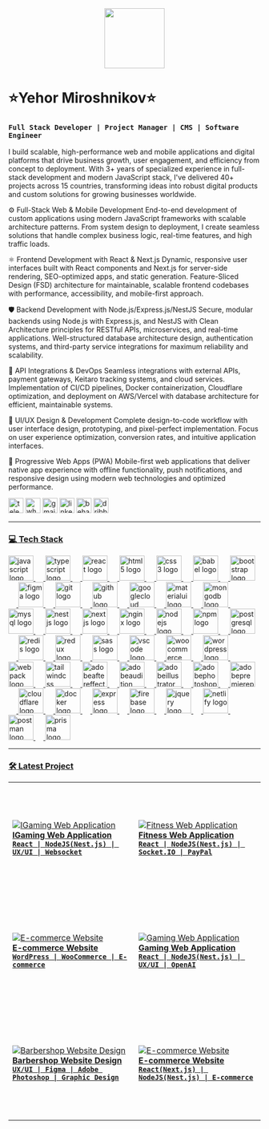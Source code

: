 <div align="center">
    <img height="120" src="https://dl.dropboxusercontent.com/scl/fi/4pp75xqer2vexqr8ikwaq/backkground.png?rlkey=y3fqmzxq56iad800i7otvqbke&st=z28z4bdc&dl=0"  />
  </div>

  # ⭐️Yehor Miroshnikov⭐️

  ### **`Full Stack Developer | Project Manager | CMS | Software Engineer`**

I build scalable, high-performance web and mobile applications and digital platforms that drive business growth, user engagement, and efficiency from concept to deployment. With 3+ years of specialized experience in full-stack development and modern JavaScript stack, I've delivered 40+ projects across 15 countries, transforming ideas into robust digital products and custom solutions for growing businesses worldwide.

⚙️ Full-Stack Web & Mobile Development
End-to-end development of custom applications using modern JavaScript frameworks with scalable architecture patterns. From system design to deployment, I create seamless solutions that handle complex business logic, real-time features, and high traffic loads.

⚛️ Frontend Development with React & Next.js
Dynamic, responsive user interfaces built with React components and Next.js for server-side rendering, SEO-optimized apps, and static generation. Feature-Sliced Design (FSD) architecture for maintainable, scalable frontend codebases with performance, accessibility, and mobile-first approach.

🛡️ Backend Development with Node.js/Express.js/NestJS
Secure, modular backends using Node.js with Express.js, and NestJS with Clean Architecture principles for RESTful APIs, microservices, and real-time applications. Well-structured database architecture design, authentication systems, and third-party service integrations for maximum reliability and scalability.

🚀 API Integrations & DevOps
Seamless integrations with external APIs, payment gateways, Keitaro tracking systems, and cloud services. Implementation of CI/CD pipelines, Docker containerization, Cloudflare optimization, and deployment on AWS/Vercel with database architecture for efficient, maintainable systems.

🎨 UI/UX Design & Development
Complete design-to-code workflow with user interface design, prototyping, and pixel-perfect implementation. Focus on user experience optimization, conversion rates, and intuitive application interfaces.

📱 Progressive Web Apps (PWA)
Mobile-first web applications that deliver native app experience with offline functionality, push notifications, and responsive design using modern web technologies and optimized performance.
  <div align="left">
    <a href="https://t.me/YehorAgency" target="_blank">
        <img src="https://img.shields.io/static/v1?message=Telegram&logo=telegram&label=&color=2CA5E0&logoColor=white&labelColor=&style=for-the-badge&labelColor=CE4630" height="30" alt="telegram logo" title="Telegram"/></a>
    <a href="https://wa.me/48571268499" target="_blank">
        <img src="https://img.shields.io/static/v1?message=Whatsapp&logo=whatsapp&label=&color=25D366&logoColor=white&labelColor=&style=for-the-badge&labelColor=CE4630" height="30" alt="whatsapp logo"/></a>
        <a href="mailto:yehormiroshnikov@gmail.com" target="_blank">
        <img src="https://img.shields.io/static/v1?message=Gmail&logo=gmail&label=&color=D14836&logoColor=white&labelColor=&style=for-the-badge&labelColor=CE4630" height="30" alt="gmail logo"/></a>
    <a href="https://www.linkedin.com/in/ehor-miroshnikov/" target="_blank">
        <img src="https://img.shields.io/static/v1?message=LinkedIn&logo=linkedin&label=&color=0077B5&logoColor=white&labelColor=&style=for-the-badge&labelColor=CE4630" height="30" alt="linkedin logo"/></a>
    <a href="https://www.behance.net/Exleven" target="_blank">
        <img src="https://img.shields.io/static/v1?message=Behance&logo=behance&label=&color=1769ff&logoColor=white&labelColor=&style=for-the-badge&labelColor=CE4630" height="30" alt="behance logo"/></a>
<a href="https://dribbble.com/Exleven" target="_blank">
        <img src="https://img.shields.io/static/v1?message=Dribbble&logo=dribbble&label=&color=EA4C89&logoColor=white&labelColor=&style=for-the-badge" height="30" alt="dribbble logo"/>
  </div>

  ---
  
  ### 💻 Tech Stack
  
  <div align="left">
    <img src="https://skillicons.dev/icons?i=js" height="50" alt="javascript logo"  />
    <img width="16" />
    <img src="https://skillicons.dev/icons?i=ts" height="50" alt="typescript logo"  />
    <img width="16" />
    <img src="https://skillicons.dev/icons?i=react" height="50" alt="react logo"  />
    <img width="16" />
    <img src="https://skillicons.dev/icons?i=html" height="50" alt="html5 logo"  />
    <img width="16" />
    <img src="https://skillicons.dev/icons?i=css" height="50" alt="css3 logo"  />
    <img width="16" />
    <img src="https://skillicons.dev/icons?i=babel" height="50" alt="babel logo"  />
    <img width="16" />
    <img src="https://skillicons.dev/icons?i=bootstrap" height="50" alt="bootstrap logo"  />
    <img width="16" />
    <img src="https://skillicons.dev/icons?i=figma" height="50" alt="figma logo"  />
    <img width="16" />
    <img src="https://skillicons.dev/icons?i=git" height="50" alt="git logo"  />
    <img width="16" />
    <img src="https://skillicons.dev/icons?i=github" height="50" alt="github logo"  />
    <img width="16" />
    <img src="https://skillicons.dev/icons?i=gcp" height="50" alt="googlecloud logo"  />
    <img width="16" />
    <img src="https://skillicons.dev/icons?i=materialui" height="50" alt="materialui logo"  />
    <img width="16" />
    <img src="https://skillicons.dev/icons?i=mongodb" height="50" alt="mongodb logo"  />
    <img width="16" />
    <img src="https://skillicons.dev/icons?i=mysql" height="50" alt="mysql logo"  />
    <img width="16" />
    <img src="https://skillicons.dev/icons?i=nestjs" height="50" alt="nestjs logo"  />
    <img width="16" />
    <img src="https://skillicons.dev/icons?i=nextjs" height="50" alt="nextjs logo"  />
    <img width="16" />
    <img src="https://skillicons.dev/icons?i=nginx" height="50" alt="nginx logo"  />
    <img width="16" />
    <img src="https://skillicons.dev/icons?i=nodejs" height="50" alt="nodejs logo"  />
    <img width="16" />
    <img src="https://cdn.jsdelivr.net/gh/devicons/devicon/icons/npm/npm-original-wordmark.svg" height="50" alt="npm logo"  />
    <img width="16" />
    <img src="https://skillicons.dev/icons?i=postgres" height="50" alt="postgresql logo"  />
    <img width="16" />
    <img src="https://skillicons.dev/icons?i=redis" height="50" alt="redis logo"  />
    <img width="16" />
    <img src="https://skillicons.dev/icons?i=redux" height="50" alt="redux logo"  />
    <img width="16" />
    <img src="https://skillicons.dev/icons?i=sass" height="50" alt="sass logo"  />
    <img width="16" />
    <img src="https://skillicons.dev/icons?i=vscode" height="50" alt="vscode logo"  />
    <img width="16" />
    <img src="https://cdn.jsdelivr.net/gh/devicons/devicon/icons/woocommerce/woocommerce-original.svg" height="50" alt="woocommerce logo"  />
    <img width="16" />
    <img src="https://skillicons.dev/icons?i=wordpress" height="50" alt="wordpress logo"  />
    <img width="16" />
    <img src="https://skillicons.dev/icons?i=webpack" height="50" alt="webpack logo"  />
    <img width="16" />
    <img src="https://skillicons.dev/icons?i=tailwind" height="50" alt="tailwindcss logo"  />
    <img width="16" />
    <img src="https://skillicons.dev/icons?i=ae" height="50" alt="adobeaftereffects logo"  />
    <img width="16" />
    <img src="https://skillicons.dev/icons?i=au" height="50" alt="adobeaudition logo"  />
    <img width="16" />
    <img src="https://skillicons.dev/icons?i=ai" height="50" alt="adobeillustrator logo"  />
    <img width="16" />
    <img src="https://skillicons.dev/icons?i=ps" height="50" alt="adobephotoshop logo"  />
    <img width="16" />
    <img src="https://skillicons.dev/icons?i=pr" height="50" alt="adobepremierepro logo"  />
    <img width="16" />
    <img src="https://skillicons.dev/icons?i=cloudflare" height="50" alt="cloudflare logo"  />
    <img width="16" />
    <img src="https://skillicons.dev/icons?i=docker" height="50" alt="docker logo"  />
    <img width="16" />
    <img src="https://skillicons.dev/icons?i=express" height="50" alt="express logo"  />
    <img width="16" />
    <img src="https://skillicons.dev/icons?i=firebase" height="50" alt="firebase logo"  />
    <img width="16" />
    <img src="https://skillicons.dev/icons?i=jquery" height="50" alt="jquery logo"  />
    <img width="16" />
    <img src="https://skillicons.dev/icons?i=netlify" height="50" alt="netlify logo"  />
    <img width="16" />
    <img src="https://skillicons.dev/icons?i=postman" height="50" alt="postman logo"  />
    <img width="16" />
    <img src="https://skillicons.dev/icons?i=prisma" height="50" alt="prisma logo"  />
  </div>
  
  ---
  
  ### 🛠️ Latest Project

  <div align="left">
    <table>
  <tr>
      <td align="left" width="400" height="225">
        <a href="https://exleven.com" target="_blank">
      <img src="https://github.com/user-attachments/assets/7dae7f95-9510-4479-bc79-8dc6fcaf3057" alt="IGaming Web Application" max-width="100%">
    </a>
        <div><strong>IGaming Web Application</strong></div>
        <div><strong><code>React | NodeJS(Nest.js) | UX/UI | Websocket</code></strong></div>
    </td>
    <td align="left" width="400" height="225">
        <a href="https://www.behance.net/Exleven" target="_blank">
      <img src="https://github.com/user-attachments/assets/9c1f86c9-1f0a-408b-97cf-6d01c593bff7" alt="Fitness Web Application" max-width="100%"></a>
        <div><strong>Fitness Web Application</strong></div>
        <div><strong><code>React | NodeJS(Nest.js) | Socket.IO | PayPal</code></strong></div>
    </td>
  </tr>
  <tr>
      <td align="left" width="400" height="225">
        <a href="https://exleven.com" target="_blank">
      <img src="https://dl.dropboxusercontent.com/scl/fi/gsp7w14baopoel9iz4oev/NailsMart.png?rlkey=qow25gete5uxz83ejqim7xhq9&st=hqrz0o1b&dl=0" alt="E-commerce Website" max-height="100%">
    </a>
        <div><strong>E-commerce Website</strong></div>
        <div><strong><code>WordPress | WooCommerce | E-commerce</code></strong></div>
    </td>
    <td align="left" width="400" height="225">
        <a href="https://exleven.com" target="_blank">
      <img src="https://dl.dropboxusercontent.com/scl/fi/r2w8cxez0zce1g77yx2wo/RoflsFun.png?rlkey=81okaz4wdpy0odsezbcc5oi7w&st=qlfqokms&dl=0" alt="Gaming Web Application" max-width="100%">
    </a>
        <div><strong>Gaming Web Application</strong></div>
        <div><strong><code>React | NodeJS(Nest.js) | UX/UI | OpenAI</code></strong></div>
    </td>
  </tr>
  <tr>
    <td align="left" width="400" height="225">
        <a href="https://exleven.com" target="_blank">
      <img src="https://github.com/user-attachments/assets/99f7c05a-cbaa-418e-9e71-ef2fc2cbf864" alt="Barbershop Website Design" max-width="100%">
    </a>
        <div><strong>Barbershop Website Design</strong></div>
        <div><strong><code>UX/UI | Figma | Adobe Photoshop | Graphic Design</code></strong></div>
    </td>
    <td align="left" width="400" height="225">
        <a href="https://exleven.com" target="_blank">
      <img src="https://github.com/user-attachments/assets/88225b69-3915-4ca2-9fd5-89d29f5558db" alt="E-commerce Website" max-height="100%">
    </a>
        <div><strong>E-commerce Website</strong></div>
        <div><strong><code>React(Next.js) | NodeJS(Nest.js) | E-commerce</code></strong></div>
    </td>
  </tr>
</table>
</div>



